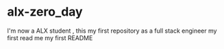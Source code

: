 # alx-zero_day
I'm now  a ALX student , this my first repository as a full stack engineer 
my first read me
my first README
